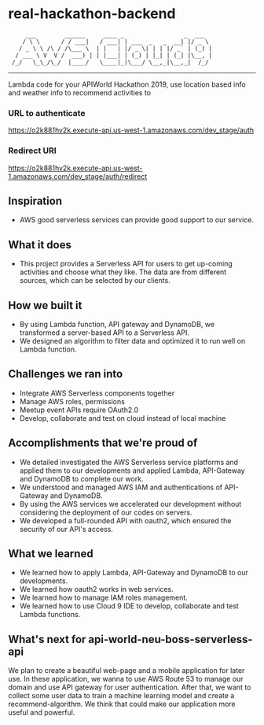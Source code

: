 # real-hackathon-backend

         ___        ______     ____ _                 _  ___  
        / \ \      / / ___|   / ___| | ___  _   _  __| |/ _ \ 
       / _ \ \ /\ / /\___ \  | |   | |/ _ \| | | |/ _` | (_) |
      / ___ \ V  V /  ___) | | |___| | (_) | |_| | (_| |\__, |
     /_/   \_\_/\_/  |____/   \____|_|\___/ \__,_|\__,_|  /_/ 
 ----------------------------------------------------------------- 


Lambda code for your APIWorld Hackathon 2019, use location based info and weather info to recommend activities to 

### URL to authenticate
https://o2k881hv2k.execute-api.us-west-1.amazonaws.com/dev_stage/auth

### Redirect URI
https://o2k881hv2k.execute-api.us-west-1.amazonaws.com/dev_stage/auth/redirect

## Inspiration
- AWS good serverless services can provide good support to our service.

## What it does
- This project provides a Serverless API for users to get up-coming activities and choose what they like. The data are from different sources, which can be selected by our clients.
 
## How we built it
- By using Lambda function, API gateway and DynamoDB, we transformed a server-based API to a Serverless API.
- We designed an algorithm to filter data and optimized it to run well on Lambda function.

## Challenges we ran into
- Integrate AWS Serverless components together
- Manage AWS roles, permissions
- Meetup event APIs require OAuth2.0
- Develop, collaborate and test on cloud instead of local machine

## Accomplishments that we're proud of
- We detailed investigated the AWS Serverless service platforms and applied them to our developments and applied Lambda, API-Gateway and DynamoDB to complete our work.
- We understood and managed AWS IAM and authentications of API-Gateway and DynamoDB. 
- By using the AWS services we accelerated our development without considering the deployment of our codes on servers.
- We developed a full-rounded API with oauth2, which ensured the security of our API's access.

## What we learned
- We learned how to apply Lambda, API-Gateway and DynamoDB to our developments.
- We learned how oauth2 works in web services.
- We learned how to manage IAM roles management.
- We learned how to use Cloud 9 IDE to develop, collaborate and test Lambda functions.

## What's next for api-world-neu-boss-serverless-api

We plan to create a beautiful web-page and a mobile application for later use. In these application, we wanna to use AWS Route 53 to manage our domain and use API gateway for user authentication. After that, we want to collect some user data to train a machine learning model and create a recommend-algorithm. We think that could make our application more useful and powerful. 
